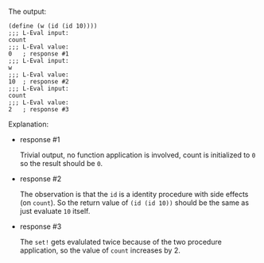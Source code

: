 The output:

    (define (w (id (id 10))))
    ;;; L-Eval input:
    count
    ;;; L-Eval value:
    0   ; response #1
    ;;; L-Eval input:
    w
    ;;; L-Eval value:
    10  ; response #2
    ;;; L-Eval input:
    count
    ;;; L-Eval value:
    2   ; response #3


Explanation:

* response #1

    Trivial output, no function application is involved,
    count is initialized to `0` so the result should be `0`.


* response #2

    The observation is that the `id` is a identity procedure
    with side effects (on `count`).
    So the return value of `(id (id 10))` should be the same
    as just evaluate `10` itself.

* response #3

    The `set!` gets evalulated twice because of the two procedure
    application, so the value of `count` increases by 2.
